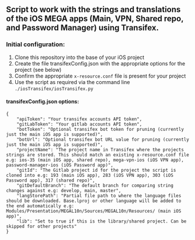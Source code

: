 ## Script to work with the strings and translations of the iOS MEGA apps (Main, VPN, Shared repo, and Password Manager) using Transifex.


### Initial configuration:

1) Clone this repository into the base of your iOS project
2) Create the file transifexConfig.json with the appropriate options for the project (see below)
3) Confirm the appropriate `x-resource.conf` file is present for your project
4) Use the script as required via the command line `./iosTransifex/iosTransifex.py`


#### transifexConfig.json options:

```
{
    "apiToken": "Your transifex accounts API token",
    "gitLabToken": "Your gitlab accounts API token",
    "botToken": "Optional transifex bot token for pruning (currently just the main iOS app is supported)",
    "botUrl": "Optional transifex bot URL value for pruning (currently just the main iOS app is supported)",
    "projectName": "The project name in Transifex where the projects strings are stored. This should match an existing x-resource.conf file e.g: ios-35 (main iOS app, shared repo), mega-vpn-ios (iOS VPN app), password-manager-ios (iOS Password app)",
    "gitId": "The Gitlab project id for the project the script is cloned into e.g: 193 (main iOS app), 283 (iOS VPN app), 303 (iOS Password app), 317 (shared repo)",
    "gitDefaultBranch": "The default branch for comparing string changes against e.g: develop, main, master",
    "langStorePath": "Partial file path to where the language files should be downloaded. Base.lproj or other language will be added to the end automatically e.g: Modules/Presentation/MEGAL10n/Sources/MEGAL10n/Resources/ (main iOS app)",
    "lib": "Set to true if this is the library/shared project. Can be skipped for other projects"
}
```
